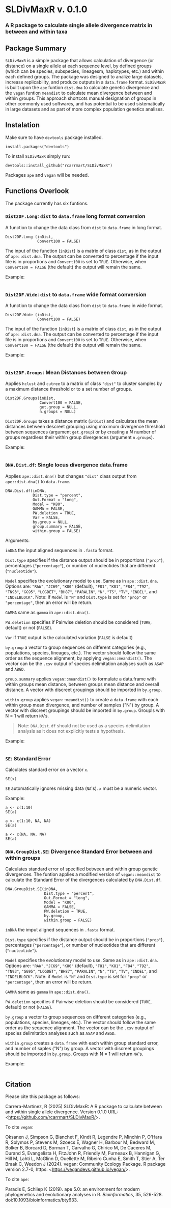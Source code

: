 # SLDivMaxR v. 0.1.0
### A R package to calculate single allele divergence matrix in between and within taxa

## Package Summary
`SLDivMaxR` is a simple package that allows calculation of divergence (or distance) on a single allele at each sequence level, by defined groups (which can be species, subspecies, lineagesm, haplotypes, etc.) and within each defined groups. The package was designed to analize large datasets, increase replicability, and produce outputs in a `data.frame` format. `SLDivMaxR` is built upon the `ape` funtion `dist.dna` to calculate genetic divergence and the `vegan` funtion `meandist` to calculate mean divergence between and within groups. This approach shortcots manual designation of groups in other commonly used softwares, and has potential to be used sistematically in large datasets and as part of more complex population genetics analises. 

## Instalation
Make sure to have `devtools` package installed. 
```{r}
install.packages("devtools") 
```
To install `SLDivMaxR` simply run: 
```{r}
devtools::install_github("rcarrmart/SLDivMaxR") 
```
Packages `ape` and `vegan` will be needed. 

## Functions Overlook
The package currently has six funtions. 
### `Dist2DF.Long`: `dist` to `data.frame` long format conversion
A function to change the data class from `dist` to `data.frame` in long format. 
```{r}
Dist2DF.Long (inDist,
              Convert100 = FALSE)
```
The input of the function (`inDist`) is a matrix of class `dist`, as in the output of `ape::dist.dna`. The output can be converted to percentage if the input file is in proportions and `Convert100` is set to `TRUE`. Otherwise, when `Convert100 = FALSE` (the default) the output will remain the same.  

Example: 
```{r}

```

### `Dist2DF.Wide`: `dist` to `data.frame` wide format conversion
A function to change the data class from `dist` to `data.frame` in wide format. 
```{r}
Dist2DF.Wide (inDist,
              Convert100 = FALSE)
```
The input of the function (`inDist`) is a matrix of class `dist`, as in the output of `ape::dist.dna`. The output can be converted to percentage if the input file is in proportions and `Convert100` is set to `TRUE`. Otherwise, when `Convert100 = FALSE` (the default) the output will remain the same.  

Example: 
```{r}

```
### `Dist2DF.Groups`: Mean Distances between Group
Applies `hclust` and `cutree` to a matrix of class `"dist"` to cluster samples by a  maximum distance threshold or to a set number of groups.
```
Dist2DF.Groups(inDist,
               Convert100 = FALSE,
               get.group = NULL,
               n.groups = NULL)
```
`Dist2DF.Groups` takes a distance matrix (`inDist`) and calculates the mean distances between descreet grouping using maximum divergence threshold between sequences (argument `get.group`) or by creating a _N_ number of groups regardless their within group divergences (argument `n.groups`). 

Example: 
```{r}

```
### `DNA.Dist.df`: Single locus divergence data.frame
Applies `ape::dist.dna()` but changes `"dist"` class output from `ape::dist.dna()` to `data.frame`.

```{r}
DNA.Dist.df(inDNA,
            Dist.type = "percent",
            Out.Format = "long",
            Model = "K80",
            GAMMA = FALSE,
            PW.deletion = TRUE,
            Var = FALSE,
            by.group = NULL,
            group.summary = FALSE,
            within.group = FALSE)
```
Arguments: 

`inDNA` the input aligned sequences in `.fasta` format.

`Dist.type` specifies if the distance output should be in proportions (`"prop"`), percentages (`"percentage"`), or number of nucleotides that are different (`"nucleotide"`).

`Model` specifies the evolutionary model to use. Same as in `ape::dist.dna`. Options are: `"RAW"`, `"JC69"`, `"K80"` (default), `"F81"`, `"K81"`, `"F84"`, `"T92"`, `"TN93"`, `"GG95"`, `"LOGDET"`, `"BH87"`, `"PARALIN"`, `"N"`, `"TS"`, `"TV"`, `"INDEL"`, and `"INDELBLOCK"`. Note: if `Model` is `"N"` and `Dist.type` is set for `"prop"` or `"percentage"`, then an error will be return.

`GAMMA` same as `gamma` in `ape::dist.dna()`.

`PW.deletion` specifies if Pairwise deletion should be considered (`TURE`, default) or not (`FALSE`).

`Var` if `TRUE` output is the calculated variation (`FALSE` is default)

`by.group` a vector to group sequences on different categories (e.g., populations, species, lineages, etc.). The vector should follow the same order as the sequence alignment, by applying `vegan::meandist()`. The vector can be the `.csv` output of species delimitation analyses such as `ASAP` and `ABGD`.

`group.summary` applies `vegan::meandist()` to formulate a data.frame with within groups mean distance, between groups mean distance and overall distance. A vector with discreet groupings should be imported in `by.group`.

`within.group` applies `vegan::meandist()` to create a `data.frame` with each within group mean divergence, and number of samples ("N") by group. A vector with discreet groupings should be imported in `by.group`. Groupls with N = 1 will return `NA`'s.

> Note: `DNA.Dist.df` should not be used as a species delimitation analysis as it does not explicitly tests a hypothesis.


Example:
```{r}
```


### `SE`: Standard Error 
Calculates standard error on a vector `x`. 
```{r}
SE(x)
```
`SE` automatically ignores missing data (`NA`'s). `x` must be a numeric vector. 

Example:
```{r}
a <- c(1:10)
SE(a)

a <- c(1:10, NA, NA)
SE(a)

a <- c(NA, NA, NA)
SE(a)
```

### `DNA.GroupDist.SE`: Divergence Standard Error between and within groups
Calculates standard error of specified between and within group genetic divergences. The funtion applies a modified version of `vegan::meandist` to calculate the Standard Error of the divergences calculated by `DNA.Dist.df`. 

```{r}
DNA.GroupDist.SE(inDNA,
                 Dist.type = "percent",
                 Out.Format = "long",
                 Model = "K80",
                 GAMMA = FALSE,
                 PW.deletion = TRUE,
                 by.group,
                 within.group = FALSE)
```
`inDNA` the imput aligned sequences in `.fasta` format.

`Dist.type` specifies if the distance output should be in proportions (`"prop"`), percentages (`"percentage"`), or number of nucleotides that are different (`"nucleotide"`).

`Model` specifies the evolutionary model to use. Same as in `ape::dist.dna`. Options are: `"RAW"`, `"JC69"`, `"K80"` (default), `"F81"`, `"K81"`, `"F84"`, `"T92"`, `"TN93"`, `"GG95"`, `"LOGDET"`, `"BH87"`, `"PARALIN"`, `"N"`, `"TS"`, `"TV"`, `"INDEL"`, and `"INDELBLOCK"`. Note: if `Model` is `"N"` and `Dist.type` is set for `"prop"` or `"percentage"`, then an error will be return.

`GAMMA` same as `gamma` in `ape::dist.dna()`.

`PW.deletion` specifies if Pairwise deletion should be considered (`TURE`, default) or not (`FALSE`).

`by.group` a vector to group sequences on different categories (e.g., populations, species, lineages, etc.). The vector should follow the same order as the sequence alignment. The vector can be the `.csv` output of species delimitation analyses such as `ASAP` and `ABGD`.

`within.group` creates a `data.frame` with each within group standard error, and number of saples ("N") by group. A vector with discreet groupings should be imported in `by.group`. Groups with N = 1 will return `NA`'s.


Example:
```{r}
```

## Citation
Please cite this package as follows: 

Carrera-Martínez, R (2025) SLDivMaxR: A R package to calculate between and within single allele divergence. Version 0.1.0 URL:<<https://github.com/rcarrmart/SLDivMaxR/>>. 

To cite `vegan`: 

Oksanen J, Simpson G, Blanchet F, Kindt R, Legendre P, Minchin P, O'Hara R, Solymos P, Stevens M, Szoecs E, Wagner H, Barbour M, Bedward M, Bolker B, Borcard D, Borman T, Carvalho G, Chirico M, De Caceres M, Durand S, Evangelista H, FitzJohn R, Friendly M, Furneaux B, Hannigan G, Hill M, Lahti L, McGlinn D, Ouellette M, Ribeiro Cunha E, Smith T, Stier A, Ter Braak C, Weedon J (2024). vegan: Community Ecology Package. R package version 2.7-0, https: <<https://vegandevs.github.io/vegan/>>.

To cite `ape`: 

Paradis E, Schliep K (2019). ape 5.0: an environment for modern phylogenetics and evolutionary analyses in R. _Bioinformatics_, 35, 526-528. doi:10.1093/bioinformatics/bty633. 
